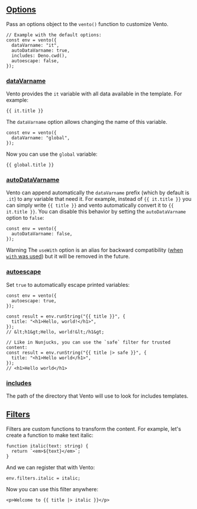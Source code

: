 ## [Options](#options)


Pass an options object to the `vento()` function to customize Vento.
```
// Example with the default options:
const env = vento({
  dataVarname: "it",
  autoDataVarname: true,
  includes: Deno.cwd(),
  autoescape: false,
});
```


### [dataVarname](#datavarname)


Vento provides the `it` variable with all data available in the template. For example:
```
{{ it.title }}
```
The `dataVarname` option allows changing the name of this variable.
```
const env = vento({
  dataVarname: "global",
});
```
Now you can use the `global` variable:
```
{{ global.title }}
```


### [autoDataVarname](#autodatavarname)


Vento can append automatically the `dataVarname` prefix (which by default is `.it`) to any variable that need it. For example, instead of `{{ it.title }}` you can simply write `{{ title }}` and vento automatically convert it to `{{ it.title }}`.
You can disable this behavior by setting the `autoDataVarname` option to `false`:
```
const env = vento({
  autoDataVarname: false,
});
```

Warning
The `useWith` option is an alias for backward compatibility ([when `with` was used](https://developer.mozilla.org/en-US/docs/Web/JavaScript/Reference/Statements/with)) but it will be removed in the future.


### [autoescape](#autoescape)


Set `true` to automatically escape printed variables:
```
const env = vento({
  autoescape: true,
});

const result = env.runString("{{ title }}", {
  title: "<h1>Hello, world!</h1>",
});
// &lt;h1&gt;Hello, world!&lt;/h1&gt;

// Like in Nunjucks, you can use the `safe` filter for trusted content:
const result = env.runString("{{ title |> safe }}", {
  title: "<h1>Hello world</h1>",
});
// <h1>Hello world</h1>
```


### [includes](#includes)


The path of the directory that Vento will use to look for includes templates.


## [Filters](#filters)


Filters are custom functions to transform the content.
For example, let's create a function to make text italic:
```
function italic(text: string) {
  return `<em>${text}</em>`;
}
```
And we can register that with Vento:
```
env.filters.italic = italic;
```
Now you can use this filter anywhere:
```
<p>Welcome to {{ title |> italic }}</p>
```